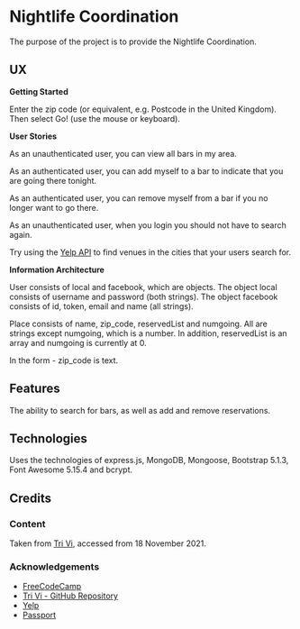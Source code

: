 # Nightlife Coordination

The purpose of the project is to provide the Nightlife Coordination.

## UX

**Getting Started**

Enter the zip code (or equivalent, e.g. Postcode in the United Kingdom).  Then select Go! (use the mouse or keyboard).

**User Stories**

As an unauthenticated user, you can view all bars in my area.

As an authenticated user, you can add myself to a bar to indicate that you are going there tonight.

As an authenticated user, you can remove myself from a bar if you no longer want to go there.

As an unauthenticated user, when you login you should not have to search again.

Try using the [Yelp API](https://www.yelp.com/developers/documentation/v3) to find venues in the cities that your users search for.

**Information Architecture**

User consists of local and facebook, which are objects.  The object local consists of username and password (both strings). The object facebook consists of id, token, email and name (all strings).

Place consists of name, zip_code, reservedList and numgoing.  All are strings except numgoing, which is a number.  In addition, reservedList is an array and numgoing is currently at 0.

In the form - zip_code is text.

## Features

The ability to search for bars, as well as add and remove reservations.

## Technologies

Uses the technologies of express.js, MongoDB, Mongoose, Bootstrap 5.1.3, Font Awesome 5.15.4 and bcrypt.

## Credits

### Content

Taken from [Tri Vi](https://github.com/triminhvi), accessed from 18 November 2021.

### Acknowledgements

- [FreeCodeCamp](https://www.freecodecamp.org)
- [Tri Vi - GitHub Repository](https://github.com/triminhvi/Nightlife_Coordination_App)
- [Yelp](https://www.yelp.com)
- [Passport](https://www.passportjs.org)